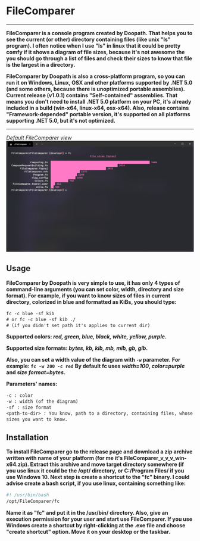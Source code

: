 # FileComparer
****
**FileComparer is a console program created by Doopath. That helps you to see the current
(or other) directory containing files (like unix "ls" program). I often notice when I use
"ls" in linux that it could be pretty comfy if it shows a diagram of file sizes, because it's 
not awesome the you should go through a list of files and check their sizes to know that file is
the largest in a directory.**

**FileComparer by Doopath is also a cross-platform program, so you can run it on Windows, Linux, OSX and other
platforms supported by .NET 5.0 (and some others, because there is unoptimized portable assemblies). Current release (v1.0.1)
contains "Self-contained" assemblies. That means you don't need to install .NET 5.0 platform on your PC, it's already included
in a build (win-x64, linux-x64, osx-x64). Also, release contains "Framework-depended" portable version, it's supported on all
platforms supporting .NET 5.0, but it's not optimized.**

****
*Default FileComparer view*
![no image](https://raw.githubusercontent.com/doopath/FileComparer/develop/Screenshots/FileComparer.png)



## Usage

**FileComparer by Doopath is very simple to use, it has only 4 types of command-line arguments
(you can set color, width, directory and size format). For example, if you want to know sizes
of files in current directory, colorized in blue and formatted as KiBs, you should type:**
```shell
fc -c blue -sf kib
# or fc -c blue -sf kib ./
# (if you didn't set path it's applies to current dir)
```

**Supported colors: *red, green, blue, black, white, yellow, purple*.**

**Supported size formats: *bytes, kb, kib, mb, mib, gb, gib*.** 

**Also, you can set a width value of the diagram with ```-w``` parameter.**
**For example: ```fc -w 200 -c red```**
**By default fc uses *width=100*, *color=purple* and *size format=bytes*.**

**Parameters' names:**
```None
-c : color
-w : width (of the diagram)
-sf : size format
<path-to-dir> : You know, path to a directory, containing files, whose sizes you want to know.
```


## Installation
**To install FileComparer go to the release page and download a zip archive written with name of your platform
(for me it's FileComparer_v_v_v_win-x64.zip). Extract this archive and move target directory somewhere
(if you use linux it could be the /opt/ directory, or C:/Program Files/ if you use Windows 10. Next step is create a
shortcut to the "fc" binary. I could advise create a bash script, if you use linux, containing something like:**
```bash
#! /usr/bin/bash
/opt/FileComparer/fc
```
**Name it as "fc" and put it in the /usr/bin/ directory. Also, give an execution permission for your user and start use
FileComparer. If you use Windows create a shortcut by right-clicking at the .exe file and choose "create shortcut"
option. Move it on your desktop or the taskbar.**